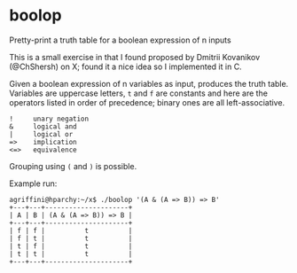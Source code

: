 # boolop
Pretty-print a truth table for a boolean expression of n inputs

This is a small exercise in that I found proposed by Dmitrii Kovanikov (@ChShersh) on X;
found it a nice idea so I implemented it in C.

Given a boolean expression of n variables as input, produces the truth table.
Variables are uppercase letters, `t` and `f` are constants and here are the operators
listed in order of precedence; binary ones are all left-associative.

```
!     unary negation
&     logical and
|     logical or
=>    implication
<=>   equivalence
```

Grouping using `(` and `)` is possible.

Example run:
```
agriffini@hparchy:~/x$ ./boolop '(A & (A => B)) => B'
+---+---+---------------------+
| A | B | (A & (A => B)) => B |
+---+---+---------------------+
| f | f |          t          |
| f | t |          t          |
| t | f |          t          |
| t | t |          t          |
+---+---+---------------------+
```
